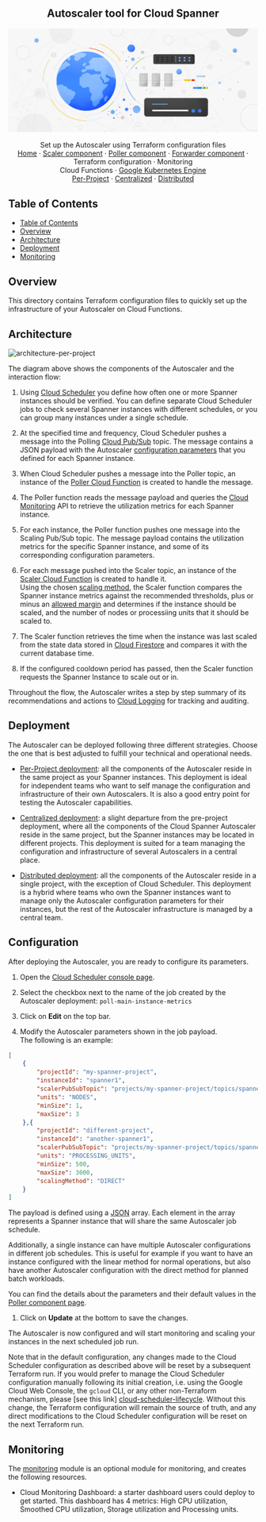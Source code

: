 <br />
<p align="center">
  <h2 align="center">Autoscaler tool for Cloud Spanner</h2>
  <img alt="Autoscaler" src="../../resources/BlogHeader_Database_3.max-2200x2200.jpg">

  <p align="center">
    <!-- In one sentence: what does the code in this directory do? -->
    Set up the Autoscaler using Terraform configuration files
    <br />
    <a href="../../README.md">Home</a>
    ·
    <a href="../../scaler/README.md">Scaler component</a>
    ·
    <a href="../../poller/README.md">Poller component</a>
    ·
    <a href="../../forwarder/README.md">Forwarder component</a>
    ·
    Terraform configuration
    ·
    Monitoring
    <br />
    Cloud Functions
    ·
    <a href="../gke/README.md">Google Kubernetes Engine</a>
    <br />
    <a href="per-project/README.md">Per-Project</a>
    ·
    <a href="centralized/README.md">Centralized</a>
    ·
    <a href="distributed/README.md">Distributed</a>
  </p>

</p>

## Table of Contents

*   [Table of Contents](#table-of-contents)
*   [Overview](#overview)
*   [Architecture](#architecture)
*   [Deployment](#deployment)
*   [Monitoring](#monitoring)

## Overview

This directory contains Terraform configuration files to quickly set up the
infrastructure of your Autoscaler on Cloud Functions.

## Architecture

![architecture-per-project](../../resources/architecture-per-project.png)

The diagram above shows the components of the Autoscaler and the
interaction flow:

1.  Using [Cloud Scheduler][cloud-scheduler] you define how
    often one or more Spanner instances should be verified. You can define
    separate Cloud Scheduler jobs to check several Spanner instances with
    different schedules, or you can group many instances under a single
    schedule.

2.  At the specified time and frequency, Cloud Scheduler pushes a message into
    the Polling [Cloud Pub/Sub][cloud-pub-sub] topic. The message contains a
    JSON payload with the Autoscaler [configuration parameters](#configuration)
    that you defined for each Spanner instance.

3.  When Cloud Scheduler pushes a message into the Poller topic, an instance of
    the [Poller Cloud Function][autoscaler-poller] is created to handle the
    message.

4.  The Poller function reads the message payload and queries the
    [Cloud Monitoring][cloud-monitoring] API to retrieve the utilization metrics
    for each Spanner instance.

5.  For each instance, the Poller function pushes one message into the Scaling
    Pub/Sub topic. The message payload contains the utilization metrics for the
    specific Spanner instance, and some of its corresponding configuration
    parameters.

6.  For each message pushed into the Scaler topic, an instance of the
    [Scaler Cloud Function][autoscaler-scaler] is created to handle it. \
    Using the chosen [scaling method](../../scaler/README.md#scaling-methods), the
    Scaler function compares the Spanner instance metrics against the
    recommended thresholds, plus or minus an [allowed margin](../../poller/README.md#margins)
    and determines if the instance should be scaled, and the number of nodes
    or processiing units that it should be scaled to.

7.  The Scaler function retrieves the time when the instance was last scaled
    from the state data stored in [Cloud Firestore][cloud-firestore] and
    compares it with the current database time.

8.  If the configured cooldown period has passed, then the Scaler function
    requests the Spanner Instance to scale out or in.

Throughout the flow, the Autoscaler writes a step by step summary
of its recommendations and actions to [Cloud Logging][cloud-logging] for
tracking and auditing.

## Deployment

The Autoscaler can be deployed following three different strategies. Choose the
one that is best adjusted to fulfill your technical and operational needs.

*   [Per-Project deployment](per-project/README.md): all the components of the
    Autoscaler reside in the same project as your Spanner
    instances. This deployment is ideal for independent teams who want to self
    manage the configuration and infrastructure of their own Autoscalers. It is
    also a good entry point for testing the Autoscaler capabilities.

*   [Centralized deployment](centralized/README.md): a slight departure from the
    pre-project deployment, where all the components of the Cloud Spanner
    Autoscaler reside in the same project, but the Spanner instances may be
    located in different projects. This deployment is suited for a team managing
    the configuration and infrastructure of several Autoscalers in a central
    place.

*   [Distributed deployment](distributed/README.md): all the components of the
    Autoscaler reside in a single project, with the exception of
    Cloud Scheduler. This deployment is a hybrid where teams who own the Spanner
    instances want to manage only the Autoscaler configuration parameters for
    their instances, but the rest of the Autoscaler infrastructure is managed by
    a central team.

## Configuration

After deploying the Autoscaler, you are ready to configure its parameters.

1.  Open the [Cloud Scheduler console page][cloud-scheduler-console].

2.  Select the checkbox next to the name of the job created by the Autoscaler
    deployment: `poll-main-instance-metrics`

3.  Click on **Edit** on the top bar.

4.  Modify the Autoscaler parameters shown in the job payload. <br />
    The following is an example:

```json
[
    {
        "projectId": "my-spanner-project",
        "instanceId": "spanner1",
        "scalerPubSubTopic": "projects/my-spanner-project/topics/spanner-scaling",
        "units": "NODES",
        "minSize": 1,
        "maxSize": 3
    },{
        "projectId": "different-project",
        "instanceId": "another-spanner1",
        "scalerPubSubTopic": "projects/my-spanner-project/topics/spanner-scaling",
        "units": "PROCESSING_UNITS",
        "minSize": 500,
        "maxSize": 3000,
        "scalingMethod": "DIRECT"
    }
]
```

The payload is defined using a [JSON][json] array. Each element in the array
represents a Spanner instance that will share the same Autoscaler job schedule.

Additionally, a single instance can have multiple Autoscaler configurations in
different job schedules. This is useful for example if you want to have an
instance configured with the linear method for normal operations, but also have
another Autoscaler configuration with the direct method for planned batch
workloads.

You can find the details about the parameters and their default values in the
[Poller component page][autoscaler-poller].

1.  Click on **Update** at the bottom to save the changes.

The Autoscaler is now configured and will start monitoring and scaling your
instances in the next scheduled job run.

Note that in the default configuration, any changes made to the Cloud Scheduler
configuration as described above will be reset by a subsequent Terraform run.
If you would prefer to manage the Cloud Scheduler configuration manually
following its initial creation, i.e. using the Google Cloud Web Console, the
`gcloud` CLI, or any other non-Terraform mechanism, please [see this link]
[cloud-scheduler-lifecycle]. Without this change, the Terraform configuration
will remain the source of truth, and any direct modifications to the Cloud
Scheduler configuration will be reset on the next Terraform run.

## Monitoring

The [monitoring](../modules/monitoring) module is an optional module for monitoring,
and creates the following resources.

*   Cloud Monitoring Dashboard: a starter dashboard users could deploy to get
    started. This dashboard has 4 metrics: High CPU utilization, Smoothed CPU
    utilization, Storage utilization and Processing units.

[autoscaler-poller]: ../../poller/README.md
[autoscaler-scaler]: ../../scaler/README.md
[cloud-firestore]: https://firebase.google.com/docs/firestore
[cloud-logging]: https://cloud.google.com/logging
[cloud-pub-sub]: https://cloud.google.com/pubsub
[cloud-monitoring]: https://cloud.google.com/monitoring
[cloud-scheduler]: https://cloud.google.com/scheduler
[cloud-scheduler-console]: https://console.cloud.google.com/cloudscheduler
[cloud-scheduler-lifecycle]: ../../terraform/modules/scheduler/main.tf#L67
[json]: https://www.json.org/

